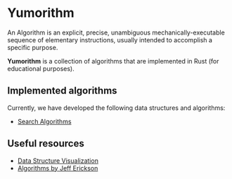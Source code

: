 # Yumorithm

An Algorithm is an explicit, precise, unambiguous mechanically-executable
sequence of elementary instructions, usually intended to accomplish
a specific purpose.

**Yumorithm** is a collection of algorithms that are implemented in Rust (for educational purposes).

## Implemented algorithms

Currently, we have developed the following data structures and algorithms:

- [Search Algorithms](https://github.com/YumcoderCom/yumorithm/tree/main/src/searching)

## Useful resources

- [Data Structure Visualization](<https://www.cs.usfca.edu/~galles/visualization/Algorithms.html>)
- [Algorithms by Jeff Erickson](<http://jeffe.cs.illinois.edu/teaching/algorithms/>)
